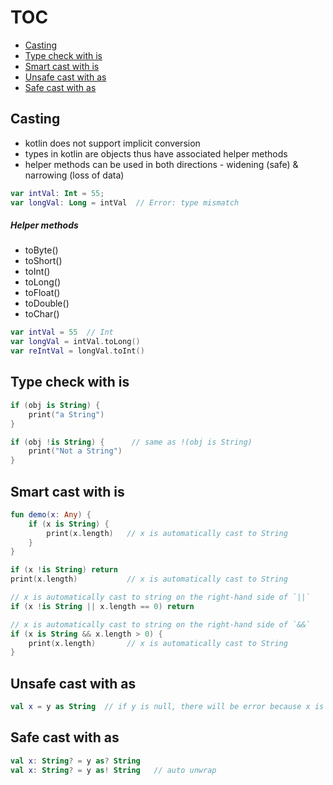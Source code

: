 # TOC
* [Casting](/type_casting.md#casting)
* [Type check with is](/type_casting.md#type-check-with-is)
* [Smart cast with is](/type_casting.md#smart-cast-with-is)
* [Unsafe cast with as](/type_casting.md#unsafe-cast-with-as)
* [Safe cast with as](/type_casting.md#safe-cast-with-as)

## Casting
* kotlin does not support implicit conversion
* types in kotlin are objects thus have associated helper methods
* helper methods can be used in both directions - widening (safe) & narrowing (loss of data)
```kotlin
var intVal: Int = 55;
var longVal: Long = intVal  // Error: type mismatch
```

##### Helper methods
* toByte() 
* toShort()
* toInt()
* toLong()
* toFloat()
* toDouble()
* toChar()
```kotlin
var intVal = 55  // Int
var longVal = intVal.toLong()
var reIntVal = longVal.toInt()
```

## Type check with is
```kotlin
if (obj is String) {
    print("a String")
}

if (obj !is String) {      // same as !(obj is String)
    print("Not a String")
}
```

## Smart cast with is
```kotlin
fun demo(x: Any) {
    if (x is String) {
        print(x.length)   // x is automatically cast to String
    }
}

if (x !is String) return
print(x.length)           // x is automatically cast to String

// x is automatically cast to string on the right-hand side of `||`
if (x !is String || x.length == 0) return

// x is automatically cast to string on the right-hand side of `&&`
if (x is String && x.length > 0) {
    print(x.length)       // x is automatically cast to String
}
```

## Unsafe cast with as
```kotlin
val x = y as String  // if y is null, there will be error because x is not nullable
```

## Safe cast with as
```kotlin
val x: String? = y as? String
val x: String? = y as! String   // auto unwrap
```

